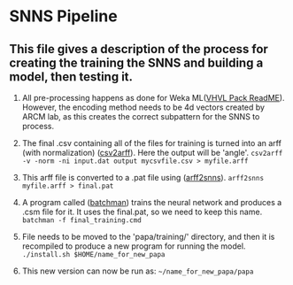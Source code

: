 # SNNS Pipeline

## This file gives a description of the process for creating the training the SNNS and building a model, then testing it.

1. All pre-processing happens as done for Weka ML([VHVL Pack ReadME](https://github.com/vboron/VHVLPack#readme)).
However, the encoding method needs to be 4d vectors created by ARCM lab, as this creates the correct subpattern for
the SNNS to process.

2. The final .csv containing all of the files for training is turned into an arff (with normalization)
([csv2arff](https://github.com/AndrewCRMartin/bioscripts/blob/master/csv2arff.pl)). Here the output will be 'angle'.
`csv2arff -v -norm -ni input.dat output mycsvfile.csv > myfile.arff`

3. This arff file is converted to a .pat file using
([arff2snns](https://github.com/AndrewCRMartin/bioscripts/blob/master/arff2snns.pl)).
`arff2snns myfile.arff > final.pat`

4. A program called ([batchman](https://github.com/ACRMGroup/papa/blob/master/training/papa_batchman.pl)) trains the
neural network and produces a .csm file for it. It uses the final.pat, so we need to keep this name.
`batchman -f final_training.cmd`

5. File needs to be moved to the 'papa/training/' directory, and then it is recompiled to produce a new program for
running the model.
`./install.sh $HOME/name_for_new_papa`

6. This new version can now be run as:
`~/name_for_new_papa/papa`
